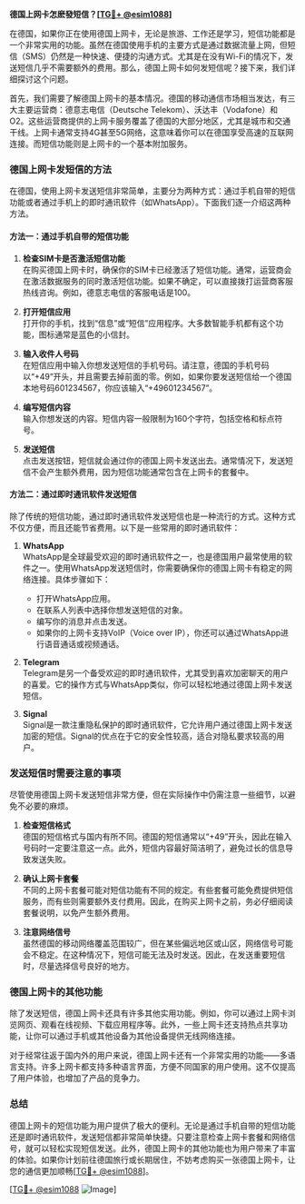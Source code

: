 **德国上网卡怎麽發短信？[[TG💪+ @esim1088](https://t.me/s/esim1088)]**

在德国，如果你正在使用德国上网卡，无论是旅游、工作还是学习，短信功能都是一个非常实用的功能。虽然在德国使用手机的主要方式是通过数据流量上网，但短信（SMS）仍然是一种快速、便捷的沟通方式。尤其是在没有Wi-Fi的情况下，发送短信几乎不需要额外的费用。那么，德国上网卡如何发短信呢？接下来，我们详细探讨这个问题。

首先，我们需要了解德国上网卡的基本情况。德国的移动通信市场相当发达，有三大主要运营商：德意志电信（Deutsche Telekom）、沃达丰（Vodafone）和O2。这些运营商提供的上网卡服务覆盖了德国的大部分地区，尤其是城市和交通干线。上网卡通常支持4G甚至5G网络，这意味着你可以在德国享受高速的互联网连接。而短信功能则是上网卡的一个基本附加服务。

### 德国上网卡发短信的方法

在德国，使用上网卡发送短信非常简单，主要分为两种方式：通过手机自带的短信功能或者通过手机上的即时通讯软件（如WhatsApp）。下面我们逐一介绍这两种方法。

#### 方法一：通过手机自带的短信功能

1. **检查SIM卡是否激活短信功能**  
   在购买德国上网卡时，确保你的SIM卡已经激活了短信功能。通常，运营商会在激活数据服务的同时激活短信功能。如果不确定，可以直接拨打运营商客服热线咨询。例如，德意志电信的客服电话是100。

2. **打开短信应用**  
   打开你的手机，找到“信息”或“短信”应用程序。大多数智能手机都有这个功能，图标通常是蓝色的小信封。

3. **输入收件人号码**  
   在短信应用中输入你想发送短信的手机号码。请注意，德国的手机号码以“+49”开头，并且需要去掉前面的零。例如，如果你要发送短信给一个德国本地号码601234567，你应该输入“+49601234567”。

4. **编写短信内容**  
   输入你想发送的内容。短信内容一般限制为160个字符，包括空格和标点符号。

5. **发送短信**  
   点击发送按钮，短信就会通过你的德国上网卡发送出去。通常情况下，发送短信不会产生额外费用，因为短信功能通常包含在上网卡的套餐中。

#### 方法二：通过即时通讯软件发送短信

除了传统的短信功能，通过即时通讯软件发送短信也是一种流行的方式。这种方式不仅方便，而且还能节省费用。以下是一些常用的即时通讯软件：

1. **WhatsApp**  
   WhatsApp是全球最受欢迎的即时通讯软件之一，也是德国用户最常使用的软件之一。使用WhatsApp发送短信时，你需要确保你的德国上网卡有稳定的网络连接。具体步骤如下：
   
   - 打开WhatsApp应用。
   - 在联系人列表中选择你想发送短信的对象。
   - 编写你的消息并点击发送。
   - 如果你的上网卡支持VoIP（Voice over IP），你还可以通过WhatsApp进行语音通话或视频通话。

2. **Telegram**  
   Telegram是另一个备受欢迎的即时通讯软件，尤其受到喜欢加密聊天的用户的喜爱。它的操作方式与WhatsApp类似，你可以轻松地通过德国上网卡发送短信。

3. **Signal**  
   Signal是一款注重隐私保护的即时通讯软件，它允许用户通过德国上网卡发送加密的短信。Signal的优点在于它的安全性较高，适合对隐私要求较高的用户。

### 发送短信时需要注意的事项

尽管使用德国上网卡发送短信非常方便，但在实际操作中仍需注意一些细节，以避免不必要的麻烦。

1. **检查短信格式**  
   德国的短信格式与国内有所不同。德国的短信通常以“+49”开头，因此在输入号码时一定要注意这一点。此外，短信内容最好简洁明了，避免过长的信息导致发送失败。

2. **确认上网卡套餐**  
   不同的上网卡套餐可能对短信功能有不同的规定。有些套餐可能免费提供短信服务，而有些则需要额外支付费用。因此，在购买上网卡之前，务必仔细阅读套餐说明，以免产生额外费用。

3. **注意网络信号**  
   虽然德国的移动网络覆盖范围较广，但在某些偏远地区或山区，网络信号可能会不稳定。在这种情况下，短信可能无法及时发送。因此，在发送重要短信时，尽量选择信号良好的地方。

### 德国上网卡的其他功能

除了发送短信，德国上网卡还具有许多其他实用功能。例如，你可以通过上网卡浏览网页、观看在线视频、下载应用程序等。此外，一些上网卡还支持热点共享功能，让你可以通过手机或其他设备为其他设备提供无线网络连接。

对于经常往返于国内外的用户来说，德国上网卡还有一个非常实用的功能——多语言支持。许多上网卡都支持多种语言界面，方便不同国家的用户使用。这不仅提高了用户体验，也增加了产品的竞争力。

### 总结

德国上网卡的短信功能为用户提供了极大的便利。无论是通过手机自带的短信功能还是即时通讯软件，发送短信都非常简单快捷。只要注意检查上网卡套餐和网络信号，就可以轻松实现短信发送。此外，德国上网卡的其他功能也为用户带来了丰富的体验。如果你计划前往德国旅行或长期居住，不妨考虑购买一张德国上网卡，让您的通信更加顺畅[[TG💪+ @esim1088](https://t.me/s/esim1088)]。

[[TG💪+ @esim1088](https://t.me/s/esim1088) ![Image](https://i.postimg.cc/4NQfJmqS/Snipaste-2025-05-13-00-14-12.png)]